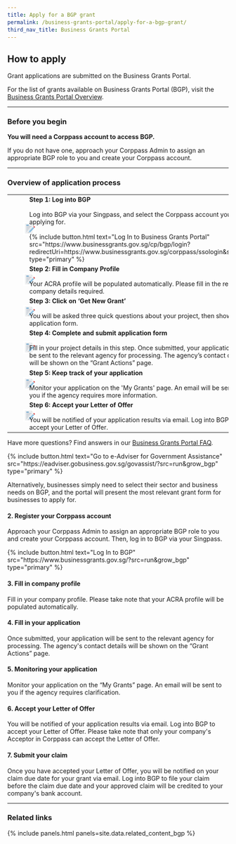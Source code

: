 ```yaml
---
title: Apply for a BGP grant
permalink: /business-grants-portal/apply-for-a-bgp-grant/
third_nav_title: Business Grants Portal
---
```


## How to apply

Grant applications are submitted on the Business Grants Portal.
 
For the list of grants available on Business Grants Portal (BGP), visit the [Business Grants Portal Overview](/business-grants-portal/).

---

### Before you begin

**You will need a Corppass account to access BGP.**

If you do not have one, approach your Corppass Admin to assign an appropriate BGP role to you and create your Corppass account.

---

### Overview of application process

<table style="border-style:hidden">
<tr>
<td style="width:20%">
<img style="margin:0px 0 0 29px" width=104 src="/images/grow/bgp/Apply New Grant.svg" aria-hidden="true">
</td>
<td style="width:auto; valign:middle">
<strong>Step 1: Log into BGP</strong><br><br>Log into BGP via your Singpass, and select the Corppass account you are applying for.<br><br>{% include button.html text="Log In to Business Grants Portal" src="https://www.businessgrants.gov.sg/cp/bgp/login?redirectUri=https://www.businessgrants.gov.sg/corppass/ssologin&state=1" type="primary" %}
</td>
</tr>
<tr>
<td style="width:20%">
<img style="margin:0px 0 0 29px" width=104 src="/images/grow/bgp/Apply New Grant.svg" aria-hidden="true">
</td>
<td style="width:auto; valign:middle">
<strong>Step 2: Fill in Company Profile</strong><br><br>Your ACRA profile will be populated automatically. Please fill in the remaining company details required.
</td>
</tr>
<tr>
<td style="width:20%">
<img style="margin:0px 0 0 29px" width=104 src="/images/grow/bgp/Apply New Grant.svg" aria-hidden="true">
</td>
<td style="width:auto; valign:middle">
<strong>Step 3: Click on ‘Get New Grant’</strong><br><br>You will be asked three quick questions about your project, then shown the application form.
</td>
</tr>
<tr>
<td style="width:20%">
<img style="margin:0px 0 0 29px" width=104 src="/images/grow/bgp/Apply New Grant.svg" aria-hidden="true">
</td>
<td style="width:auto; valign:middle">
<strong>Step 4: Complete and submit application form</strong><br><br>Fill in your project details in this step. Once submitted, your application will be sent to the relevant agency for processing. The agency’s contact details will be shown on the “Grant Actions” page.
</td>
</tr>
<tr>
<td style="width:20%">
<img style="margin:0px 0 0 29px" width=104 src="/images/grow/bgp/Apply New Grant.svg" aria-hidden="true">
</td>
<td style="width:auto; valign:middle">
<strong>Step 5: Keep track of your application</strong><br><br>Monitor your application on the 'My Grants' page. An email will be sent to you if the agency requires more information.
</td>
</tr>
<tr>
<td style="width:20%">
<img style="margin:0px 0 0 29px" width=104 src="/images/grow/bgp/Apply New Grant.svg" aria-hidden="true">
</td>
<td style="width:auto; valign:middle">
<strong>Step 6: Accept your Letter of Offer</strong><br><br>You will be notified of your application results via email. Log into BGP to accept your Letter of Offer.
</td>
</tr>
</table>

Have more questions? Find answers in our [Business Grants Portal FAQ](/business-grants-portal-faq/).

<p>
{% include button.html text="Go to e-Adviser for Government Assistance" src="https://eadviser.gobusiness.gov.sg/govassist/?src=run&grow_bgp" type="primary" %}
</p>

Alternatively, businesses simply need to select their sector and business needs on BGP, and the portal will present the most relevant grant form for businesses to apply for.

#### 2. Register your Corppass account

Approach your Corppass Admin to assign an appropriate BGP role to you and create your Corppass account. Then, log in to BGP via your Singpass.

<p>
{% include button.html text="Log In to BGP" src="https://www.businessgrants.gov.sg/?src=run&grow_bgp" type="primary" %}
</p>

#### 3. Fill in company profile

Fill in your company profile. Please take note that your ACRA profile will be populated automatically.

#### 4. Fill in your application

Once submitted, your application will be sent to the relevant agency for processing. The agency's contact details will be shown on the “Grant Actions” page.

#### 5. Monitoring your application

Monitor your application on the “My Grants” page. An email will be sent to you if the agency requires clarification.

#### 6. Accept your Letter of Offer

You will be notified of your application results via email. Log into BGP to accept your Letter of Offer. Please take note that only your company's Acceptor in Corppass can accept the Letter of Offer.

#### 7. Submit your claim

Once you have accepted your Letter of Offer, you will be notified on your claim due date for your grant via email. Log into BGP to file your claim before the claim due date and your approved claim will be credited to your company's bank account. 

---

### Related links

{% include panels.html panels=site.data.related_content_bgp %}

<script src="/jquery/jquery.min.js"></script>
<script src="/jquery/bp-menu-new-tab.js"></script>
<script src="/jquery/resize-tables.js"></script>
